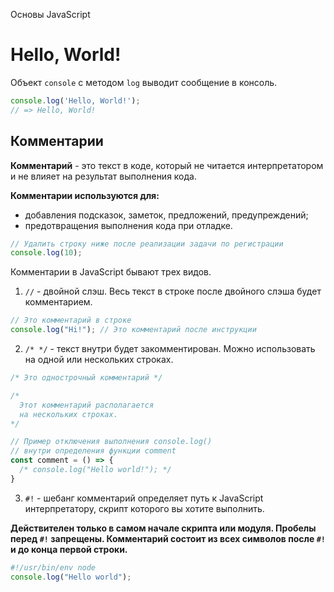 Основы JavaScript

# Hello, World!

Объект `console` с методом `log` выводит сообщение в консоль.

```javascript
console.log('Hello, World!');
// => Hello, World!
```

## Комментарии

**Комментарий** - это текст в коде, который не читается интерпретатором и не влияет на результат выполнения кода.

**Комментарии используются для:**
- добавления подсказок, заметок, предложений, предупреждений;
- предотвращения выполнения кода при отладке.

```javascript
// Удалить строку ниже после реализации задачи по регистрации
console.log(10);
```

Комментарии в JavaScript бывают трех видов.

1. `//` - двойной слэш. Весь текст в строке после двойного слэша будет комментарием.
```javascript
// Это комментарий в строке
console.log("Hi!"); // Это комментарий после инструкции
```

2. `/* */` - текст внутри будет закомментирован. Можно использовать на одной или нескольких строках.

```javascript
/* Это однострочный комментарий */

/* 
  Этот комментарий располагается 
  на нескольких строках.
*/

// Пример отключения выполнения console.log()
// внутри определения функции comment
const comment = () => {
  /* console.log("Hello world!"); */
}
```

3. `#!` - шебанг комментарий определяет путь к JavaScript интерпретатору, скрипт которого вы хотите выполнить.

**Действителен только в самом начале скрипта или модуля. Пробелы перед `#!` запрещены. Комментарий состоит из всех символов после `#!` и до конца первой строки.**

```javascript
#!/usr/bin/env node
console.log("Hello world");
```
